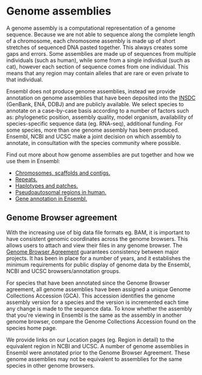 # Genome assemblies

A genome assembly is a computational representation of a genome sequence. Because we are not able to sequence along the complete length of a chromosome, each chromosome assembly is made up of short stretches of sequenced DNA pasted together. This always creates some gaps and errors. Some assemblies are made up of sequences from multiple individuals (such as human), while some from a single individual (such as cat), however each section of sequence comes from one individual. This means that any region may contain alleles that are rare or even private to that individual.

Ensembl does not produce genome assemblies, instead we provide annotation on genome assemblies that have been deposited into the [INSDC]((http://www.ebi.ac.uk/ena)) (GenBank, ENA, DDBJ) and are publicly available. We select species to annotate on a case-by-case basis according to a number of factors such as: phylogenetic position, assembly quality, model organism, availability of species-specific sequence data (eg. RNA-seq), additional funding. For some species, more than one genome assembly has been produced. Ensembl, NCBI and UCSC make a joint decision on which assembly to annotate, in consultation with the species community where possible.

Find out more about how genome assemblies are put together and how we use them in Ensembl:
* [Chromosomes, scaffolds and contigs.](chromosomes_scaffolds_contigs.md)
* [Repeats.](assembly_repeats.md)
* [Haplotypes and patches.](haplotypes_patches.md)
* [Pseudoautosomal regions in human.](human_PARs.md)
* [Gene annotation in Ensembl.](annotation_landing.md)

## Genome Browser agreement

With the increasing use of big data file formats eg. BAM, it is important to have consistent genomic coordinates across the genome browsers. This allows users to attach and view their files in any genome browser. The [Genome Browser Agreement](http://www.ensembl.org/info/about/legal/browser_agreement.html) guarantees consistency between major projects. It has been in place for a number of years, and it establishes the minimum requirements for public display of genome data by the Ensembl, NCBI and UCSC browsers/annotation groups.

For species that have been annotated since the Genome Browser agreement, all genome assemblies have been assigned a unique Genome Collections Accession (GCA). This accession identifies the genome assembly version for a species and the version is incremented each time any change is made to the sequence data. To know whether the assembly that you're viewing in Ensembl is the same as the assembly in another genome browser, compare the Genome Collections Accession found on the species home page.

We provide links on our Location pages (eg. Region in detail) to the equivalent region in NCBI and UCSC. A number of genome assemblies in Ensembl were annotated prior to the Genome Browser Agreement. These genome assemblies may not be equivalent to assemblies for the same species in other genome browsers.
